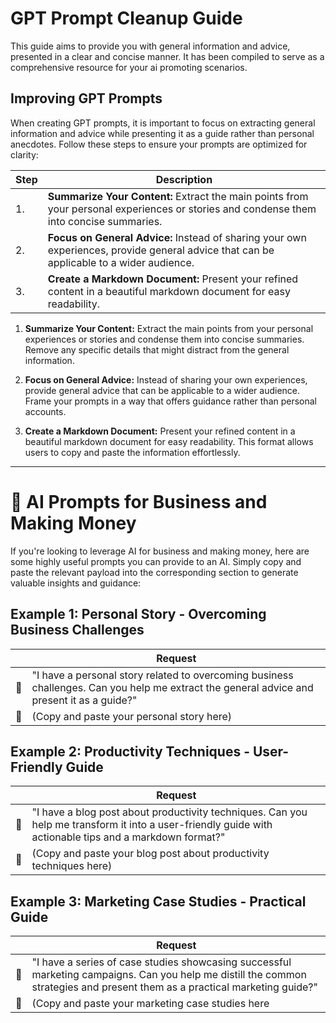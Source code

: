 # GPT Prompt Cleanup Guide

This guide aims to provide you with general information and advice, presented in a clear and concise manner. It has been compiled to serve as a comprehensive resource for your ai promoting scenarios.

## Improving GPT Prompts

When creating GPT prompts, it is important to focus on extracting general information and advice while presenting it as a guide rather than personal anecdotes. Follow these steps to ensure your prompts are optimized for clarity:

| Step | Description                                                                                                                                   |
|------|-----------------------------------------------------------------------------------------------------------------------------------------------|
| 1.   | **Summarize Your Content:** Extract the main points from your personal experiences or stories and condense them into concise summaries.         |
| 2.   | **Focus on General Advice:** Instead of sharing your own experiences, provide general advice that can be applicable to a wider audience.        |
| 3.   | **Create a Markdown Document:** Present your refined content in a beautiful markdown document for easy readability.                            |


1. **Summarize Your Content:** Extract the main points from your personal experiences or stories and condense them into concise summaries. Remove any specific details that might distract from the general information.

2. **Focus on General Advice:** Instead of sharing your own experiences, provide general advice that can be applicable to a wider audience. Frame your prompts in a way that offers guidance rather than personal accounts.

3. **Create a Markdown Document:** Present your refined content in a beautiful markdown document for easy readability. This format allows users to copy and paste the information effortlessly.

---

# 💼 AI Prompts for Business and Making Money

If you're looking to leverage AI for business and making money, here are some highly useful prompts you can provide to an AI. Simply copy and paste the relevant payload into the corresponding section to generate valuable insights and guidance:

## Example 1: Personal Story - Overcoming Business Challenges

|     | Request                                                                                                                         |
|-----|--------------------------------------------------------------------------------------------------------------------------------|
| 📝 | "I have a personal story related to overcoming business challenges. Can you help me extract the general advice and present it as a guide?" |
| 💬 | (Copy and paste your personal story here)                                                                                       |

## Example 2: Productivity Techniques - User-Friendly Guide

|     | Request                                                                                                                         |
|-----|--------------------------------------------------------------------------------------------------------------------------------|
| 📝 | "I have a blog post about productivity techniques. Can you help me transform it into a user-friendly guide with actionable tips and a markdown format?" |
| 💬 | (Copy and paste your blog post about productivity techniques here)                                                               |

## Example 3: Marketing Case Studies - Practical Guide

|     | Request                                                                                                                         |
|-----|--------------------------------------------------------------------------------------------------------------------------------|
| 📝 | "I have a series of case studies showcasing successful marketing campaigns. Can you help me distill the common strategies and present them as a practical marketing guide?" |
| 💬 | (Copy and paste your marketing case studies here
